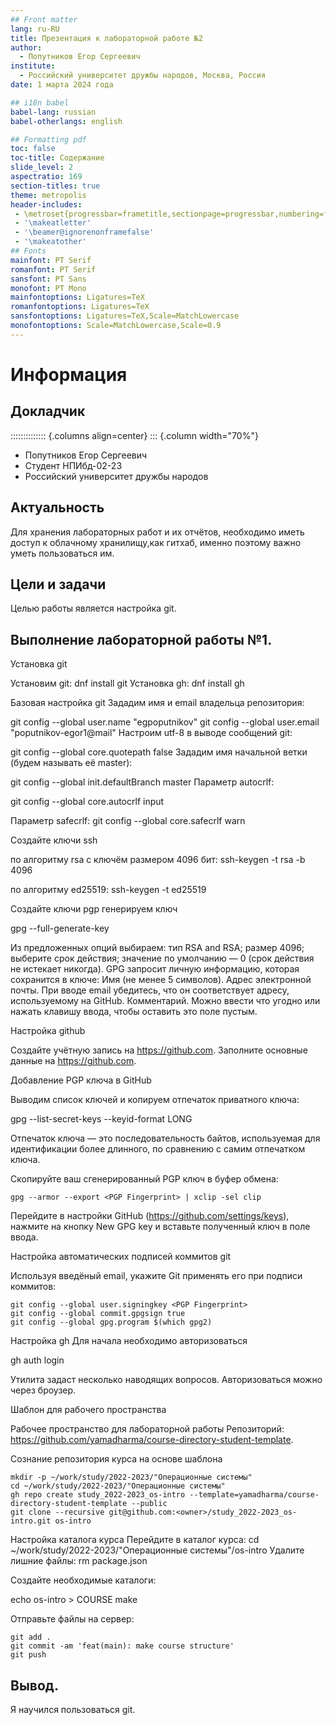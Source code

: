 ```yaml
---
## Front matter
lang: ru-RU
title: Презентация к лабораторной работе №2
author:
  - Попутников Егор Сергеевич
institute:
  - Российский университет дружбы народов, Москва, Россия
date: 1 марта 2024 года

## i18n babel
babel-lang: russian
babel-otherlangs: english

## Formatting pdf
toc: false
toc-title: Содержание
slide_level: 2
aspectratio: 169
section-titles: true
theme: metropolis
header-includes:
 - \metroset{progressbar=frametitle,sectionpage=progressbar,numbering=fraction}
 - '\makeatletter'
 - '\beamer@ignorenonframefalse'
 - '\makeatother'
## Fonts
mainfont: PT Serif
romanfont: PT Serif
sansfont: PT Sans
monofont: PT Mono
mainfontoptions: Ligatures=TeX
romanfontoptions: Ligatures=TeX
sansfontoptions: Ligatures=TeX,Scale=MatchLowercase
monofontoptions: Scale=MatchLowercase,Scale=0.9
---
```



# Информация

## Докладчик

:::::::::::::: {.columns align=center}
::: {.column width="70%"}

  * Попутников Егор Сергеевич
  * Студент НПИбд-02-23
  * Российский университет дружбы народов

## Актуальность

Для хранения лабораторных работ и их отчётов, необходимо иметь доступ к облачному хранилищу,как гитхаб, именно поэтому важно уметь пользоваться им.

## Цели и задачи


Целью работы является настройка git.



## Выполнение лабораторной работы №1.

Установка git

Установим git:
dnf install git
Установка gh:
dnf install gh

Базовая настройка git
Зададим имя и email владельца репозитория:

git config --global user.name "egpoputnikov"
git config --global user.email "poputnikov-egor1@mail"
Настроим utf-8 в выводе сообщений git:

git config --global core.quotepath false
Зададим имя начальной ветки (будем называть её master):

git config --global init.defaultBranch master
Параметр autocrlf:

git config --global core.autocrlf input

Параметр safecrlf:
git config --global core.safecrlf warn

Создайте ключи ssh

по алгоритму rsa с ключём размером 4096 бит:
ssh-keygen -t rsa -b 4096

по алгоритму ed25519:
 ssh-keygen -t ed25519

Создайте ключи pgp
генерируем ключ

gpg --full-generate-key

Из предложенных опций выбираем:
тип RSA and RSA;
размер 4096;
выберите срок действия; значение по умолчанию — 0 (срок действия не истекает никогда).
GPG запросит личную информацию, которая сохранится в ключе:
Имя (не менее 5 символов).
Адрес электронной почты.
При вводе email убедитесь, что он соответствует адресу, используемому на GitHub.
Комментарий. Можно ввести что угодно или нажать клавишу ввода, чтобы оставить это поле пустым.

Настройка github

Создайте учётную запись на https://github.com.
Заполните основные данные на https://github.com.

Добавление PGP ключа в GitHub

Выводим список ключей и копируем отпечаток приватного ключа:

gpg --list-secret-keys --keyid-format LONG

Отпечаток ключа — это последовательность байтов, используемая для идентификации более длинного, по сравнению с самим отпечатком ключа.

    
Cкопируйте ваш сгенерированный PGP ключ в буфер обмена:

    gpg --armor --export <PGP Fingerprint> | xclip -sel clip

Перейдите в настройки GitHub (https://github.com/settings/keys), нажмите на кнопку New GPG key и вставьте полученный ключ в поле ввода.

Настройка автоматических подписей коммитов git

Используя введёный email, укажите Git применять его при подписи коммитов:

    git config --global user.signingkey <PGP Fingerprint>
    git config --global commit.gpgsign true
    git config --global gpg.program $(which gpg2)

Настройка gh
Для начала необходимо авторизоваться

gh auth login

Утилита задаст несколько наводящих вопросов.
Авторизоваться можно через броузер.

Шаблон для рабочего пространства

Рабочее пространство для лабораторной работы
Репозиторий: https://github.com/yamadharma/course-directory-student-template.

Сознание репозитория курса на основе шаблона

    mkdir -p ~/work/study/2022-2023/"Операционные системы"
    cd ~/work/study/2022-2023/"Операционные системы"
    gh repo create study_2022-2023_os-intro --template=yamadharma/course-directory-student-template --public
    git clone --recursive git@github.com:<owner>/study_2022-2023_os-intro.git os-intro

Настройка каталога курса
Перейдите в каталог курса:
cd ~/work/study/2022-2023/"Операционные системы"/os-intro
Удалите лишние файлы:
rm package.json

Создайте необходимые каталоги:

echo os-intro > COURSE
make

Отправьте файлы на сервер:

    git add .
    git commit -am 'feat(main): make course structure'
    git push



## Вывод.

Я научился пользоваться git.
